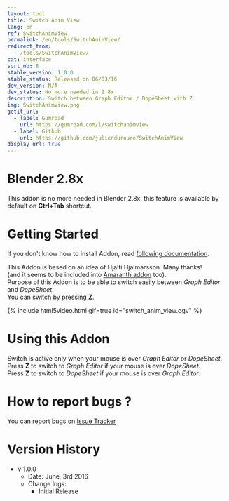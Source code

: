 ```yaml
---
layout: tool
title: Switch Anim View
lang: en
ref: SwitchAnimView
permalink: /en/tools/SwitchAnimView/
redirect_from:
  - /tools/SwitchAnimView/
cat: interface
sort_nb: 8
stable_version: 1.0.0
stable_status: Released on 06/03/16
dev_version: N/A
dev_status: No more needed in 2.8x
description: Switch between Graph Editor / DopeSheet with Z
img: SwitchAnimView.png
getit_url:
  - label: Gumroad
    url: https://gumroad.com/l/switchanimview
  - label: Github
    url: https://github.com/julienduroure/SwitchAnimView
display_url: true
---
```


# Blender 2.8x
This addon is no more needed in Blender 2.8x, this feature is available by default on **Ctrl+Tab** shortcut.

# Getting Started
If you don't know how to install Addon, read [following documentation][1].  

This Addon is based on an idea of Hjalti Hjalmarsson. Many thanks!  
(and it seems to be included into [Amaranth addon][3] too).  
Purpose of this Addon is to be able to switch easily between *Graph Editor* and *DopeSheet*.  
You can switch by pressing **Z**.  

{% include html5video.html gif=true id="switch_anim_view.ogv" %}

# Using this Addon
Switch is active only when your mouse is over *Graph Editor* or *DopeSheet*.  
Press **Z** to switch to *Graph Editor* if your mouse is over *DopeSheet*.  
Press **Z** to switch to *DopeSheet* if your mouse is over *Graph Editor*.  

# How to report bugs ?
You can report bugs on [Issue Tracker][2]

# Version History
* v 1.0.0
  * Date: June, 3rd 2016
  * Change logs:
    * Initial Release

[1]: {{site.base_url}}/en/AddonInstallation/
[2]: https://github.com/julienduroure/SwitchAnimView/issues/
[3]: http://pablovazquez.org/amaranth/
